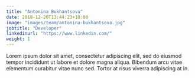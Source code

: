 ```yaml
---
title: "Antonina Bukhantsova"
date: 2018-12-20T13:44:23+10:00
image: "images/team/antonina-bukhantsova.jpg"
jobtitle: "Developer"
linkedinurl: "https://www.linkedin.com/"
weight: 1
---
```


Lorem ipsum dolor sit amet, consectetur adipiscing elit, sed do eiusmod tempor incididunt ut labore et dolore magna aliqua. Bibendum arcu vitae elementum curabitur vitae nunc sed. Tortor at risus viverra adipiscing at in.
